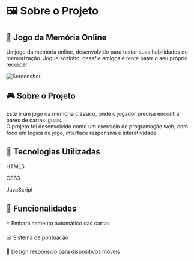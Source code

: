 # 🖼️ Sobre o Projeto


## 🧠 Jogo da Memória Online
Umjogo da memória online, desenvolvido para testar suas habilidades de memorização. Jogue sozinho, desafie amigos e tente bater o seu próprio recorde!

![Screenshot](./src/jogodamemoria.png)


## 🎮 Sobre o Projeto
Este é um jogo da memória clássico, onde o jogador precisa encontrar pares de cartas iguais.<br> O projeto foi desenvolvido como um exercício de programação web, com foco em lógica de jogo, interface responsiva e interatividade.<br>

## 🚀 Tecnologias Utilizadas
HTML5

CSS3<br>

JavaScript <br>


## 🧩 Funcionalidades <br>

🃏 Embaralhamento automático das cartas <br>

📊 Sistema de pontuação <br>

📱 Design responsivo para dispositivos móveis <br>